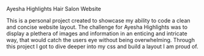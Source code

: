 Ayesha Highlights Hair Salon Website

This is a personal project created to showcase my ability to code a clean and concise website layout.
The challenge for Ayesha Highlights was to display a plethera of images and information in an enticing
and intricate way, that would catch the users eye without being overwhelming.
Through this project I got to dive deeper into my css and build a layout I am proud of.
